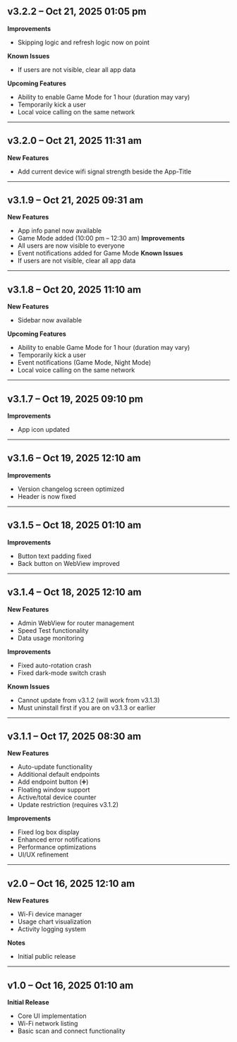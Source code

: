 ## v3.2.2 – Oct 21, 2025 01:05 pm

**Improvements**
- Skipping logic and refresh logic now on point

**Known Issues**
- If users are not visible, clear all app data

**Upcoming Features**
- Ability to enable Game Mode for 1 hour (duration may vary)
- Temporarily kick a user
- Local voice calling on the same network

---

## v3.2.0 – Oct 21, 2025 11:31 am

**New Features**
- Add current device wifi signal strength beside the App-Title


---

## v3.1.9 – Oct 21, 2025 09:31 am

**New Features**
- App info panel now available
- Game Mode added (10:00 pm – 12:30 am)
**Improvements**
- All users are now visible to everyone
- Event notifications added for Game Mode
**Known Issues**
- If users are not visible, clear all app data


---

## v3.1.8 – Oct 20, 2025 11:10 am

**New Features**
- Sidebar now available

**Upcoming Features**
- Ability to enable Game Mode for 1 hour (duration may vary)
- Temporarily kick a user
- Event notifications (Game Mode, Night Mode)
- Local voice calling on the same network

---

## v3.1.7 – Oct 19, 2025 09:10 pm

**Improvements**
- App icon updated

---

## v3.1.6 – Oct 19, 2025 12:10 am

**Improvements**
- Version changelog screen optimized
- Header is now fixed

---

## v3.1.5 – Oct 18, 2025 01:10 am

**Improvements**
- Button text padding fixed
- Back button on WebView improved

---

## v3.1.4 – Oct 18, 2025 12:10 am

**New Features**
- Admin WebView for router management
- Speed Test functionality
- Data usage monitoring

**Improvements**
- Fixed auto-rotation crash
- Fixed dark-mode switch crash

**Known Issues**
- Cannot update from v3.1.2 (will work from v3.1.3)
- Must uninstall first if you are on v3.1.3 or earlier

---

## v3.1.1 – Oct 17, 2025 08:30 am

**New Features**
- Auto-update functionality
- Additional default endpoints
- Add endpoint button (➕)
- Floating window support
- Active/total device counter
- Update restriction (requires v3.1.2)

**Improvements**
- Fixed log box display
- Enhanced error notifications
- Performance optimizations
- UI/UX refinement

---

## v2.0 – Oct 16, 2025 12:10 am

**New Features**
- Wi-Fi device manager
- Usage chart visualization
- Activity logging system

**Notes**
- Initial public release

---

## v1.0 – Oct 16, 2025 01:10 am

**Initial Release**
- Core UI implementation
- Wi-Fi network listing
- Basic scan and connect functionality